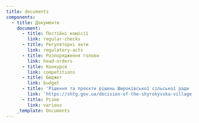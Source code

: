 ```yaml
---
title: documents
components:
  - title: Документи
    document:
      - title: Постійні комісії
        link: regular-checks
      - title: Регуляторні акти
        link: regulatory-acts
      - title: Розпорядження голови
        link: head-orders
      - title: Конкурси
        link: competitions
      - title: Бюджет
        link: budget
      - title: 'Рішення та проєкти рішень Широківської сільської ради '
        link: 'https://shtg.gov.ua/decision-of-the-shyrokyvska-village-counci'
      - title: Різне
        link: various
    _template: Documents
---
```



